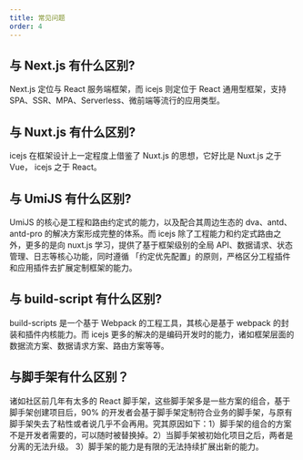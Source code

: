 ```yaml
---
title: 常见问题
order: 4
---
```


## 与 Next.js 有什么区别?

Next.js 定位与 React 服务端框架，而 icejs 则定位于 React 通用型框架，支持 SPA、SSR、MPA、Serverless、微前端等流行的应用类型。

## 与 Nuxt.js 有什么区别?

icejs 在框架设计上一定程度上借鉴了 Nuxt.js 的思想，它好比是 Nuxt.js 之于 Vue， icejs 之于 React。

## 与 UmiJS 有什么区别?

UmiJS 的核心是工程和路由约定式的能力，以及配合其周边生态的 dva、antd、antd-pro 的解决方案形成完整的体系。而 icejs 除了工程能力和约定式路由之外，更多的是向 nuxt.js 学习，提供了基于框架级别的全局 API、数据请求、状态管理、日志等核心功能，同时遵循 「约定优先配置」的原则，严格区分工程插件和应用插件去扩展定制框架的能力。

## 与 build-script 有什么区别?

build-scripts 是一个基于 Webpack 的工程工具，其核心是基于 webpack 的封装和插件内核能力。而 icejs 更多的解决的是编码开发时的能力，诸如框架层面的数据流方案、数据请求方案、路由方案等等。

## 与脚手架有什么区别？

诸如社区前几年有太多的 React 脚手架，这些脚手架多是一些方案的组合，基于脚手架创建项目后，90% 的开发者会基于脚手架定制符合业务的脚手架，与原有脚手架失去了粘性或者说几乎不会再用。究其原因如下：1）脚手架的组合的方案不是开发者需要的，可以随时被替换掉。2）当脚手架被初始化项目之后，两者是分离的无法升级。 3）脚手架的能力是有限的无法持续扩展出新的能力。

